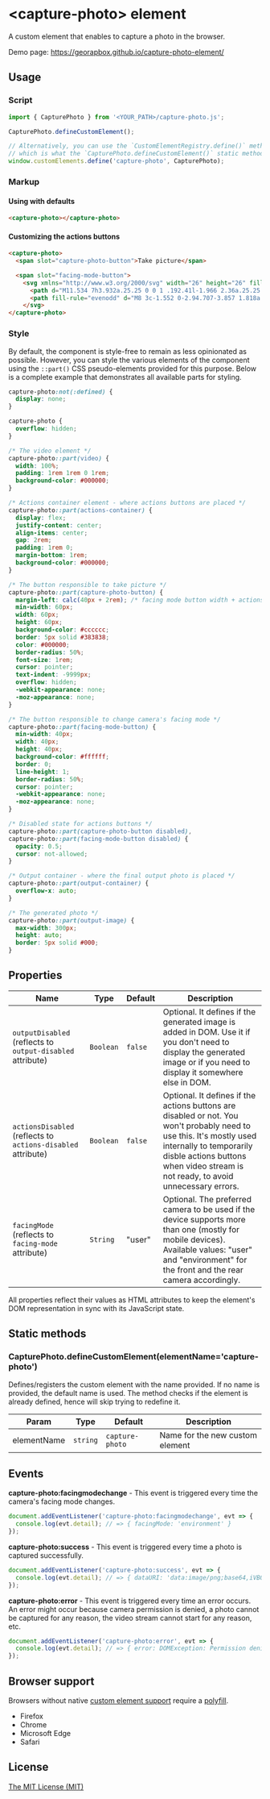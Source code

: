# &lt;capture-photo&gt; element

A custom element that enables to capture a photo in the browser.

Demo page: https://georapbox.github.io/capture-photo-element/

## Usage

### Script
```js
import { CapturePhoto } from '<YOUR_PATH>/capture-photo.js';

CapturePhoto.defineCustomElement();

// Alternatively, you can use the `CustomElementRegistry.define()` method to define the element,
// which is what the `CapturePhoto.defineCustomElement()` static method uses under the hood.
window.customElements.define('capture-photo', CapturePhoto);
```

### Markup

#### Using with defaults

```html
<capture-photo></capture-photo>
```

#### Customizing the actions buttons

```html
<capture-photo>
  <span slot="capture-photo-button">Take picture</span>

  <span slot="facing-mode-button">
    <svg xmlns="http://www.w3.org/2000/svg" width="26" height="26" fill="currentColor" class="bi bi-arrow-repeat" viewBox="0 0 16 16">
      <path d="M11.534 7h3.932a.25.25 0 0 1 .192.41l-1.966 2.36a.25.25 0 0 1-.384 0l-1.966-2.36a.25.25 0 0 1 .192-.41zm-11 2h3.932a.25.25 0 0 0 .192-.41L2.692 6.23a.25.25 0 0 0-.384 0L.342 8.59A.25.25 0 0 0 .534 9z"/>
      <path fill-rule="evenodd" d="M8 3c-1.552 0-2.94.707-3.857 1.818a.5.5 0 1 1-.771-.636A6.002 6.002 0 0 1 13.917 7H12.9A5.002 5.002 0 0 0 8 3zM3.1 9a5.002 5.002 0 0 0 8.757 2.182.5.5 0 1 1 .771.636A6.002 6.002 0 0 1 2.083 9H3.1z"/>
    </svg>
</capture-photo>
```

### Style

By default, the component is style-free to remain as less opinionated as possible. However, you can style the various elements of the component using the `::part()` CSS pseudo-elements provided for this purpose. Below is a complete example that demonstrates all available parts for styling.

```css
capture-photo:not(:defined) {
  display: none;
}

capture-photo {
  overflow: hidden;
}

/* The video element */
capture-photo::part(video) {
  width: 100%;
  padding: 1rem 1rem 0 1rem;
  background-color: #000000;
}

/* Actions container element - where actions buttons are placed */
capture-photo::part(actions-container) {
  display: flex;
  justify-content: center;
  align-items: center;
  gap: 2rem;
  padding: 1rem 0;
  margin-bottom: 1rem;
  background-color: #000000;
}

/* The button responsible to take picture */
capture-photo::part(capture-photo-button) {
  margin-left: calc(40px + 2rem); /* facing mode button width + actions buttons gap */
  min-width: 60px;
  width: 60px;
  height: 60px;
  background-color: #cccccc;
  border: 5px solid #383838;
  color: #000000;
  border-radius: 50%;
  font-size: 1rem;
  cursor: pointer;
  text-indent: -9999px;
  overflow: hidden;
  -webkit-appearance: none;
  -moz-appearance: none;
}

/* The button responsible to change camera's facing mode */
capture-photo::part(facing-mode-button) {
  min-width: 40px;
  width: 40px;
  height: 40px;
  background-color: #ffffff;
  border: 0;
  line-height: 1;
  border-radius: 50%;
  cursor: pointer;
  -webkit-appearance: none;
  -moz-appearance: none;
}

/* Disabled state for actions buttons */
capture-photo::part(capture-photo-button disabled),
capture-photo::part(facing-mode-button disabled) {
  opacity: 0.5;
  cursor: not-allowed;
}

/* Output container - where the final output photo is placed */
capture-photo::part(output-container) {
  overflow-x: auto;
}

/* The generated photo */
capture-photo::part(output-image) {
  max-width: 300px;
  height: auto;
  border: 5px solid #000;
}
```

## Properties
| Name | Type | Default | Description |
| ---- | ---- | ------- | ----------- |
| `outputDisabled` (reflects to `output-disabled` attribute) | `Boolean` | `false` | Optional. It defines if the generated image is added in DOM. Use it if you don't need to display the generated image or if you need to display it somewhere else in DOM. |
| `actionsDisabled` (reflects to `actions-disabled` attribute) | `Boolean` | `false` | Optional. It defines if the actions buttons are disabled or not. You won't probably need to use this. It's mostly used internally to temporarily disble actions buttons when video stream is not ready, to avoid unnecessary errors. |
| `facingMode` (reflects to `facing-mode` attribute) | `String` | "user" | Optional. The preferred camera to be used if the device supports more than one (mostly for mobile devices). Available values: "user" and "environment" for the front and the rear camera accordingly. |

All properties reflect their values as HTML attributes to keep the element's DOM representation in sync with its JavaScript state.

## Static methods

### CapturePhoto.defineCustomElement(elementName='capture-photo')

Defines/registers the custom element with the name provided. If no name is provided, the default name is used. The method checks if the element is already defined, hence will skip trying to redefine it.

| Param | Type | Default | Description |
| ----- | ---- | ------- | ----------- |
| elementName | `string` | `capture-photo` | Name for the new custom element |

## Events

**capture-photo:facingmodechange** - This event is triggered every time the camera's facing mode changes.

```js
document.addEventListener('capture-photo:facingmodechange', evt => {
  console.log(evt.detail); // => { facingMode: 'environment' }
});
```

**capture-photo:success** - This event is triggered every time a photo is captured successfully.

```js
document.addEventListener('capture-photo:success', evt => {
  console.log(evt.detail); // => { dataURI: 'data:image/png;base64,iVBORw0KGgoAAAANSUhEUgAAAoAA...', width: 640, height: 480 }
});
```

**capture-photo:error** - This event is triggered every time an error occurs. An error might occur because camera permission is denied, a photo cannot be captured for any reason, the video stream cannot start for any reason, etc.

```js
document.addEventListener('capture-photo:error', evt => {
  console.log(evt.detail); // => { error: DOMException: Permission denied }
});
```

## Browser support

Browsers without native [custom element support][support] require a [polyfill][polyfill].

- Firefox
- Chrome
- Microsoft Edge
- Safari

[support]: https://caniuse.com/#feat=custom-elementsv1
[polyfill]: https://github.com/webcomponents/polyfills/tree/master/packages/custom-elements

## License

[The MIT License (MIT)](https://georapbox.mit-license.org/@2022)

